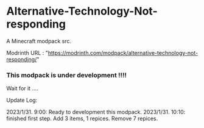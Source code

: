 # Alternative-Technology-Not-responding
A Minecraft modpack src.

Modrinth URL : "https://modrinth.com/modpack/alternative-technology-not-responding/"

### This modpack is under development !!!!
Wait for it ....

Update Log:

2023/1/31. 9:00: Ready to development this modpack.
2023/1/31. 10:10: finished first step. Add 3 items, 1 repices. Remove 7 repices.
